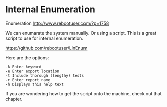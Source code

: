 # Internal Enumeration

Enumeration
http://www.rebootuser.com/?p=1758



We can enumarate the system manually. Or using a script. This is a great script to use for internal enumeration.

https://github.com/rebootuser/LinEnum

Here are the options:

    -k Enter keyword
    -e Enter export location
    -t Include thorough (lengthy) tests
    -r Enter report name
    -h Displays this help text

If you are wondering how to get the script onto the machine, check out that chapter.